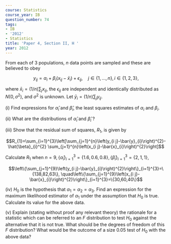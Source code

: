 ```yaml
---
course: Statistics
course_year: IB
question_number: 74
tags:
- IB
- '2012'
- Statistics
title: 'Paper 4, Section II, H '
year: 2012
---
```




From each of 3 populations, $n$ data points are sampled and these are believed to obey

$$y_{i j}=\alpha_{i}+\beta_{i}\left(x_{i j}-\bar{x}_{i}\right)+\epsilon_{i j}, \quad j \in\{1, \ldots, n\}, i \in\{1,2,3\},$$

where $\bar{x}_{i}=(1 / n) \sum_{j} x_{i j}$, the $\epsilon_{i j}$ are independent and identically distributed as $N\left(0, \sigma^{2}\right)$, and $\sigma^{2}$ is unknown. Let $\bar{y}_{i}=(1 / n) \sum_{j} y_{i j}$.

(i) Find expressions for $\hat{\alpha}_{i}$ and $\hat{\beta}_{i}$, the least squares estimates of $\alpha_{i}$ and $\beta_{i}$.

(ii) What are the distributions of $\hat{\alpha}_{i}$ and $\hat{\beta}_{i}$ ?

(iii) Show that the residual sum of squares, $R_{1}$, is given by

$$R_{1}=\sum_{i=1}^{3}\left[\sum_{j=1}^{n}\left(y_{i j}-\bar{y}_{i}\right)^{2}-\hat{\beta}_{i}^{2} \sum_{j=1}^{n}\left(x_{i j}-\bar{x}_{i}\right)^{2}\right]$$

Calculate $R_{1}$ when $n=9,\left\{\hat{\alpha}_{i}\right\}_{i=1}^{3}=\{1.6,0.6,0.8\},\left\{\hat{\beta}_{i}\right\}_{i=1}^{3}=\{2,1,1\}$,

$$\left\{\sum_{j=1}^{9}\left(y_{i j}-\bar{y}_{i}\right)^{2}\right\}_{i=1}^{3}=\{138,82,63\}, \quad\left\{\sum_{j=1}^{9}\left(x_{i j}-\bar{x}_{i}\right)^{2}\right\}_{i=1}^{3}=\{30,60,40\}$$

(iv) $H_{0}$ is the hypothesis that $\alpha_{1}=\alpha_{2}=\alpha_{3}$. Find an expression for the maximum likelihood estimator of $\alpha_{1}$ under the assumption that $H_{0}$ is true. Calculate its value for the above data.

(v) Explain (stating without proof any relevant theory) the rationale for a statistic which can be referred to an $F$ distribution to test $H_{0}$ against the alternative that it is not true. What should be the degrees of freedom of this $F$ distribution? What would be the outcome of a size $0.05$ test of $H_{0}$ with the above data?